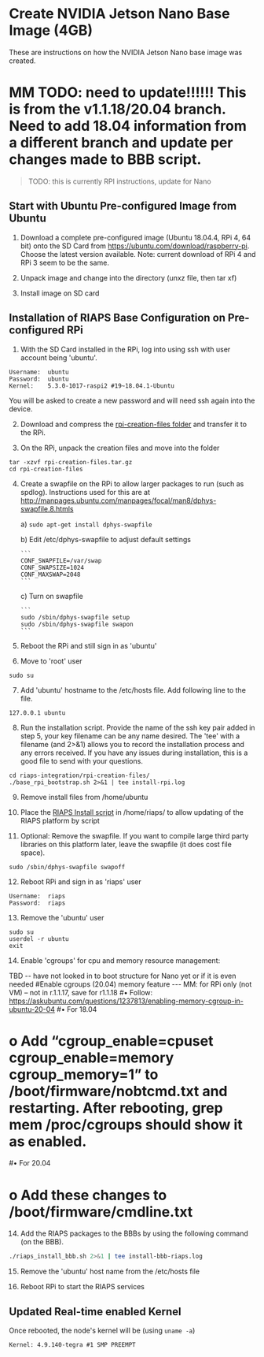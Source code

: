 # Create NVIDIA Jetson Nano Base Image (4GB)

These are instructions on how the NVIDIA Jetson Nano base image was created.  

# MM TODO:  need to update!!!!!!  This is from the v1.1.18/20.04 branch.  Need to add 18.04 information from a different branch and update per changes made to BBB script.


>TODO: this is currently RPI instructions, update for Nano
## Start with Ubuntu Pre-configured Image from Ubuntu

1) Download a complete pre-configured image (Ubuntu 18.04.4, RPi 4, 64 bit) onto the SD Card from https://ubuntu.com/download/raspberry-pi. Choose the latest version available.  Note: current download of RPi 4 and RPi 3 seem to be the same.

2) Unpack image and change into the directory (unxz file, then tar xf)

3) Install image on SD card

## Installation of RIAPS Base Configuration on Pre-configured RPi

1) With the SD Card installed in the RPi, log into using ssh with user account being 'ubuntu'.  
```
Username:  ubuntu
Password:  ubuntu
Kernel:    5.3.0-1017-raspi2 #19~18.04.1-Ubuntu
```

You will be asked to create a new password and will need ssh again into the device.

2) Download and compress the [rpi-creation-files folder](https://github.com/RIAPS/riaps-integration/tree/master/rpi-creation-files) and transfer it to the RPi.

3) On the RPi, unpack the creation files and move into the folder

```
tar -xzvf rpi-creation-files.tar.gz
cd rpi-creation-files
```

4) Create a swapfile on the RPi to allow larger packages to run (such as spdlog).  Instructions used for this are at http://manpages.ubuntu.com/manpages/focal/man8/dphys-swapfile.8.htmls

    a) ```sudo apt-get install dphys-swapfile```

    b) Edit /etc/dphys-swapfile to adjust default settings

       ```
       CONF_SWAPFILE=/var/swap
       CONF_SWAPSIZE=1024
       CONF_MAXSWAP=2048
       ```

    c) Turn on swapfile

       ```
       sudo /sbin/dphys-swapfile setup
       sudo /sbin/dphys-swapfile swapon
       ```

5) Reboot the RPi and still sign in as 'ubuntu'

6) Move to 'root' user

```
sudo su
```

7) Add 'ubuntu' hostname to the /etc/hosts file. Add following line to the file.

```
127.0.0.1 ubuntu
```

8) Run the installation script. Provide the name of the ssh key pair added in step 5, your key filename can be any name desired. The 'tee' with a filename (and 2>&1) allows you to record the installation process and any errors received. If you have any issues during installation, this is a good file to send with your questions.

```
cd riaps-integration/rpi-creation-files/
./base_rpi_bootstrap.sh 2>&1 | tee install-rpi.log
```

9) Remove install files from /home/ubuntu

10) Place the [RIAPS Install script](https://github.com/RIAPS/riaps-integration/blob/master/riaps-bbbruntime/riaps_install_bbb.sh) in /home/riaps/ to allow updating of the RIAPS platform by script

11) Optional:  Remove the swapfile.  If you want to compile large third party libraries on this platform later, leave the swapfile (it does cost file space).

```
sudo /sbin/dphys-swapfile swapoff
```

12) Reboot RPi and sign in as 'riaps' user

```
Username:  riaps
Password:  riaps
```

13) Remove the 'ubuntu' user

```
sudo su
userdel -r ubuntu
exit
```

14) Enable 'cgroups' for cpu and memory resource management:

TBD -- have not looked in to boot structure for Nano yet or if it is even needed
#Enable cgroups (20.04) memory feature  --- MM: for RPi only (not VM) – not in r.1.1.17, save for r1.1.18
#•	Follow: https://askubuntu.com/questions/1237813/enabling-memory-cgroup-in-ubuntu-20-04
#•	For 18.04
#   o	Add “cgroup_enable=cpuset cgroup_enable=memory cgroup_memory=1” to /boot/firmware/nobtcmd.txt and restarting. After rebooting, grep mem /proc/cgroups should show it as enabled.
#•	For 20.04
#   o	Add these changes to /boot/firmware/cmdline.txt

14) Add the RIAPS packages to the BBBs by using the following command (on the BBB).

```bash
./riaps_install_bbb.sh 2>&1 | tee install-bbb-riaps.log
```

15) Remove the 'ubuntu' host name from the /etc/hosts file

16) Reboot RPi to start the RIAPS services


## Updated Real-time enabled Kernel

Once rebooted, the node's kernel will be (using `uname -a`)

```
Kernel: 4.9.140-tegra #1 SMP PREEMPT
```
